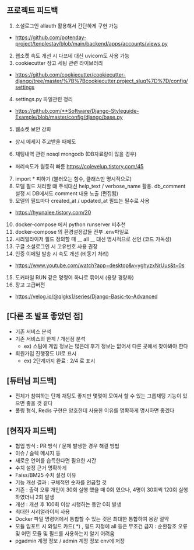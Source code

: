 ## 프로젝트 피드백
1. 소셜로그인 allauth 활용해서 간단하게 구현 가능
- https://github.com/potenday-project/tenplestay/blob/main/backend/apps/accounts/views.py
2. 웹소켓 속도 개선 시 다프네 대신 uvicorn도 사용 가능
3. cookiecutter 장고 세팅 관련 라이브러리
- https://github.com/cookiecutter/cookiecutter-django/tree/master/%7B%7Bcookiecutter.project_slug%7D%7D/config/settings
4. settings.py 파일관련 정리 
- https://github.com/**Software/Django-Styleguide-Example/blob/master/config/django/base.py
5. 웹소켓 보안 강화 
- 상시 메세지 주고받을 때에도
6. 채팅내역 관련 nosql mongodb (DB자료량이 많을 경우) 
- 처리속도가 월등히 빠름 https://colevelup.tistory.com/45
7. import * 피하기 (불러오는 함수, 클래스만 명시적으로)
8. 모델 필드 처리할 떄 주석대신 help_text / verbose_name 활용. db_comment 설정 시 DB에서도 comment 내용 노출 (편집됨)
9. 모델의 필드마다 created_at / updated_at 필드는 필수로 사용
- https://hyunalee.tistory.com/20
10. docker-compose 에서 python runserver 비추천
11. docker-compose 의 환경설정값들 전부 .env파일로
12. 시리얼라이저 필드 정의할 때 __ all __ 대신 명시적으로 선언 (코드 가독성)
13. 구글 소셜로그인 시 고유번호 사용 권장
14. 인증 이메일 발송 시 속도 개선 (비동기 처리)
- https://www.youtube.com/watch?app=desktop&v=yghyzxNrUus&t=0s
15. 도커파일 RUN 같은 명령어 하나로 묶어서 (용량 경량화)
16. 장고 고급버전
- https://velog.io/@qlgks1/series/Django-Basic-to-Advanced


## [다른 조 발표 좋았던 점]
- 기존 서비스 분석
- 기존 서비스의 한계 / 개선점 분석
  - ex) 스팀에 게임 정보는 많은데 후기 정보는 없어서 다른 곳에서 찾아봐야 한다
- 회원가입 진행정도 UI로 표시
  - ex) 2단계까지 완료 : 2/4 로 표시

## [튜터님 피드백]
- 전체가 참여하는 단체 채팅도 좋지만 몇몇이 모여서 할 수 있는 그룹채팅 기능이 있으면 좋을 것 같다
- 풀링 형식, Redis 구현은 양호한데 사용한 이유를 명확하게 명시하면 좋겠다

## [현직자 피드백]
- 협업 방식 : PR 방식 / 문제 발생한 경우 해결 방법
- 이슈 / 슬렉 메시지 등
- 새로운 언어를 습득한다면 필요한 시간
- 수치 설정 근거 명확하게
- Faiss/BM25 수치 설정 이유
- 기능 개선 결과 : 구체적인 숫자를 언급할 것
- 기존 : 출력 오류 개인이 30회 실행 했을 때 0회 였으나, 4명이 30회씩 120회 실행하였더니 2회 발생
- 개선 : 개선 후 100회 이상 시행하는 동안 0회 발생
- 최대한 시리얼라이저 사용
- Docker 파일 명령어에서 통합할 수 있는 것은 최대한 통합하여 용량 절약
- 모듈 임포트 시 와일드 카드( *)  , 필드 지정에 all 등은 무조건 금지 : 순환참조 오류 및 어떤 모듈 및 필드를 사용하는지 알기 어려움
- pgadmin 계졍 정보 / admin 계정 정보 env에 저장